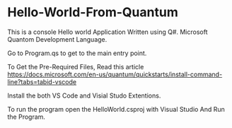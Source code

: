# Hello-World-From-Quantum
This is a console Hello world Application Written using Q#. Microsoft Quantom Development Language. 

Go to Program.qs to get to the main entry point. 

To Get the Pre-Required Files, Read this article
https://docs.microsoft.com/en-us/quantum/quickstarts/install-command-line?tabs=tabid-vscode

Install the both VS Code and Visial Studo Extentions. 

To run the program open the HelloWorld.csproj with Visual Studio And Run the Program. 
